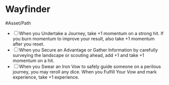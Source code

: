 # Wayfinder
#Asset/Path 

- <input type="checkbox">When you Undertake a Journey, take +1 momentum on a strong hit. If you burn momentum to improve your result, also take +1 momentum after you reset.
- <input type="checkbox">When you Secure an Advantage or Gather Information by carefully surveying the landscape or scouting ahead, add +1 and take +1 momentum on a hit.
- <input type="checkbox">When you Swear an Iron Vow to safely guide someone on a perilous journey, you may reroll any dice. When you Fulfill Your Vow and mark experience, take +1 experience.